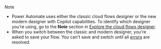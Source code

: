 > [!NOTE]
> - Power Automate uses either the classic cloud flows designer or the new modern designer with Copilot capabilities. To identify which designer you’re using, go to the **Note** section in [Explore the cloud flows designer](../flows-designer.md).
> - When you switch between the classic and modern designer, you're asked to save your flow. You can't save and switch until all [errors](../error-checker.md) are resolved.
